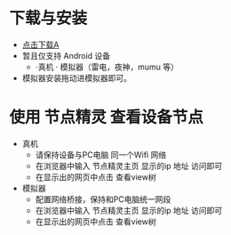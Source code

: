 # 下载与安装
 - [点击下载A](<https://scriptdance.github.io/Node-Script/assert/jdscript.apk>)
 - 暂且仅支持 Android 设备
     - ·真机 · 模拟器（雷电，夜神，mumu 等） 
 - 模拟器安装拖动进模拟器即可。

# 使用 节点精灵 查看设备节点
 - 真机
   - 请保持设备与PC电脑 同一个Wifi 网络
   - 在浏览器中输入 节点精灵主页 显示的ip 地址 访问即可
   - 在显示出的网页中点击 查看view树
 - 模拟器
   - 配置网络桥接，保持和PC电脑统一网段
   - 在浏览器中输入 节点精灵主页 显示的ip 地址 访问即可
   - 在显示出的网页中点击 查看view树 
 